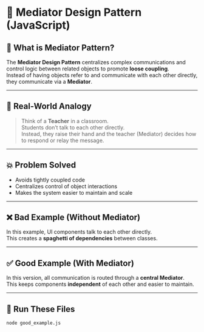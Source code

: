 # 🤝 Mediator Design Pattern (JavaScript)

## 🧠 What is Mediator Pattern?

The **Mediator Design Pattern** centralizes complex communications and control logic between related objects to promote **loose coupling**.  
Instead of having objects refer to and communicate with each other directly, they communicate via a **Mediator**.

---

## 🎯 Real-World Analogy

> Think of a **Teacher** in a classroom.  
Students don’t talk to each other directly.  
Instead, they raise their hand and the teacher (Mediator) decides how to respond or relay the message.

---

## 💥 Problem Solved

- Avoids tightly coupled code
- Centralizes control of object interactions
- Makes the system easier to maintain and scale

---

## ❌ Bad Example (Without Mediator)

In this example, UI components talk to each other directly.  
This creates a **spaghetti of dependencies** between classes.

---

## ✅ Good Example (With Mediator)

In this version, all communication is routed through a **central Mediator**.  
This keeps components **independent** of each other and easier to maintain.

---

## 🧪 Run These Files

```bash
node good_example.js
```
